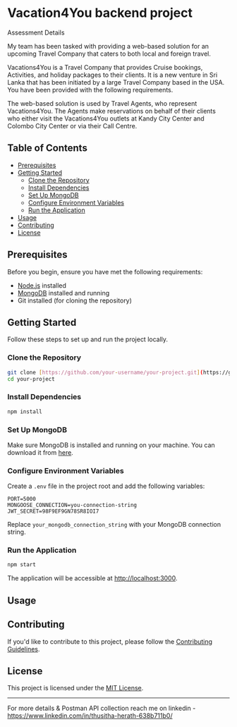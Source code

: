 # Vacation4You backend project 

Assessment Details

My team has been tasked with providing a web-based solution for an upcoming Travel Company that caters to both local and foreign travel.

Vacations4You is a Travel Company that provides Cruise bookings, Activities, and holiday packages to their clients. It is a new venture in Sri Lanka that has been initiated by a large Travel Company based in the USA. You have been provided with the following requirements.

The web-based solution is used by Travel Agents, who represent Vacations4You. The Agents make reservations on behalf of their clients who either visit the Vacations4You outlets at Kandy City Center and Colombo City Center or via their Call Centre.  

## Table of Contents

- [Prerequisites](#prerequisites)
- [Getting Started](#getting-started)
  - [Clone the Repository](#clone-the-repository)
  - [Install Dependencies](#install-dependencies)
  - [Set Up MongoDB](#set-up-mongodb)
  - [Configure Environment Variables](#configure-environment-variables)
  - [Run the Application](#run-the-application)
- [Usage](#usage)
- [Contributing](#contributing)
- [License](#license)

## Prerequisites

Before you begin, ensure you have met the following requirements:

- [Node.js](https://nodejs.org/) installed
- [MongoDB](https://www.mongodb.com/) installed and running
- Git installed (for cloning the repository)

## Getting Started

Follow these steps to set up and run the project locally.

### Clone the Repository

```bash
git clone [https://github.com/your-username/your-project.git](https://github.com/ThusithaHerath/Web-API-Backend.git)
cd your-project
```

### Install Dependencies

```bash
npm install
```

### Set Up MongoDB

Make sure MongoDB is installed and running on your machine. You can download it from [here](https://www.mongodb.com/try/download/community).

### Configure Environment Variables

Create a `.env` file in the project root and add the following variables:

```env
PORT=5000
MONGOOSE_CONNECTION=you-connection-string
JWT_SECRET=98F9EF9GN78SR8IOI7

```

Replace `your_mongodb_connection_string` with your MongoDB connection string.

### Run the Application

```bash
npm start
```

The application will be accessible at [http://localhost:3000](http://localhost:3000).

## Usage


## Contributing

If you'd like to contribute to this project, please follow the [Contributing Guidelines](CONTRIBUTING.md).

## License

This project is licensed under the [MIT License](LICENSE).

---
For more details & Postman API collection reach me on linkedin - https://www.linkedin.com/in/thusitha-herath-638b711b0/
